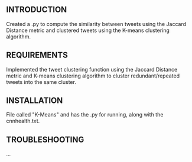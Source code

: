 INTRODUCTION
------------
Created a .py to compute the similarity between tweets using the Jaccard Distance metric and clustered tweets using the K-means clustering algorithm.

REQUIREMENTS
------------
Implemented the tweet clustering function using the Jaccard Distance metric and K-means
clustering algorithm to cluster redundant/repeated tweets into the same cluster.

INSTALLATION
------------
File called "K-Means" and has the .py for running, along with the cnnhealth.txt.

TROUBLESHOOTING
---------------
...
